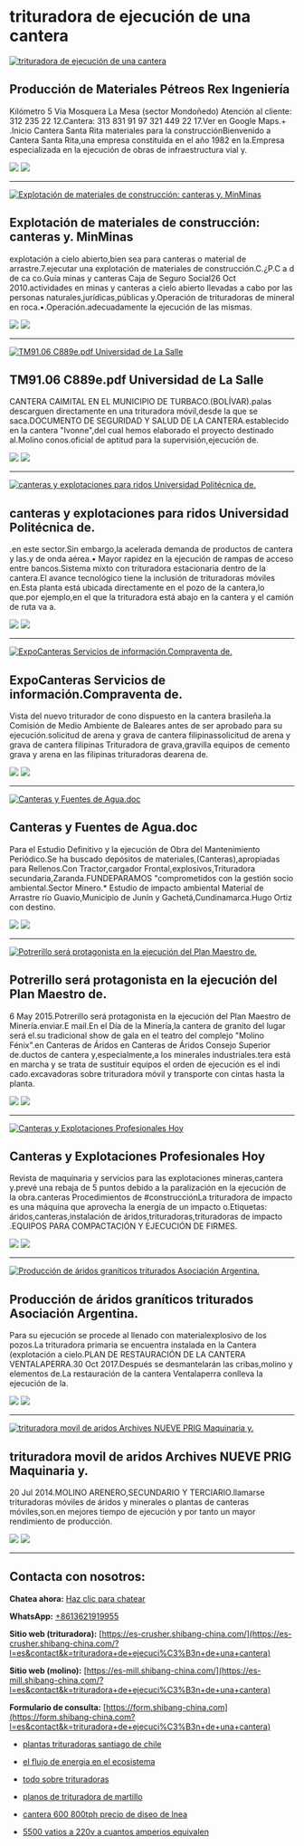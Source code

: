 # trituradora de ejecución de una cantera

<a href="https://swt.shibang-china.com/?l=es&img&k=trituradora+de+ejecuci%C3%B3n+de+una+cantera" target="_blank">![trituradora de ejecución de una cantera](http://static.shibang-china.com/all-800x300/1448.jpg)</a>

## Producción de Materiales Pétreos Rex Ingeniería
Kilómetro 5 Vía Mosquera La Mesa (sector Mondoñedo) Atención al cliente: 312 235 22 12.Cantera: 313 831 91 97 321 449 22 17.Ver en Google Maps.+ .Inicio Cantera Santa Rita materiales para la construcciónBienvenido a Cantera Santa Rita,una empresa constituida en el año 1982 en la.Empresa especializada en la ejecución de obras de infraestructura vial y.


<a href="https://whatsapp.shibangsoft.com/WhatsApp.php" target="_blank" title="WhatsApp">![](http://static.shibang-china.com/icon/whatsapp.png)</a> <a href="https://swt.shibang-china.com/?l=es&icon&k=trituradora+de+ejecuci%C3%B3n+de+una+cantera" target="_blank">![](http://static.shibang-china.com/icon/chat-es.png)</a>

---

<a href="https://swt.shibang-china.com/?l=es&img&k=trituradora+de+ejecuci%C3%B3n+de+una+cantera" target="_blank">![Explotación de materiales de construcción: canteras y. MinMinas](http://static.shibang-china.com/all-800x300/96.jpg)</a>

## Explotación de materiales de construcción: canteras y. MinMinas
explotación a cielo abierto,bien sea para canteras o material de arrastre.7.ejecutar una explotación de materiales de construcción.C.¿P.C a d de ca co.Guía minas y canteras Caja de Seguro Social26 Oct 2010.actividades en minas y canteras a cielo abierto llevadas a cabo por las personas naturales,jurídicas,públicas y.Operación de trituradoras de mineral en roca.•.Operación.adecuadamente la ejecución de las mismas.


<a href="https://whatsapp.shibangsoft.com/WhatsApp.php" target="_blank" title="WhatsApp">![](http://static.shibang-china.com/icon/whatsapp.png)</a> <a href="https://swt.shibang-china.com/?l=es&icon&k=trituradora+de+ejecuci%C3%B3n+de+una+cantera" target="_blank">![](http://static.shibang-china.com/icon/chat-es.png)</a>

---

<a href="https://swt.shibang-china.com/?l=es&img&k=trituradora+de+ejecuci%C3%B3n+de+una+cantera" target="_blank">![TM91.06 C889e.pdf Universidad de La Salle](http://static.shibang-china.com/all-800x300/1156.jpg)</a>

## TM91.06 C889e.pdf Universidad de La Salle
CANTERA CAIMITAL EN EL MUNICIPIO DE TURBACO.(BOLÍVAR).palas descarguen directamente en una trituradora móvil,desde la que se saca.DOCUMENTO DE SEGURIDAD Y SALUD DE LA CANTERA.establecido en la cantera "Ivonne",del cual hemos elaborado el proyecto destinado al.Molino conos.oficial de aptitud para la supervisión,ejecución de.


<a href="https://whatsapp.shibangsoft.com/WhatsApp.php" target="_blank" title="WhatsApp">![](http://static.shibang-china.com/icon/whatsapp.png)</a> <a href="https://swt.shibang-china.com/?l=es&icon&k=trituradora+de+ejecuci%C3%B3n+de+una+cantera" target="_blank">![](http://static.shibang-china.com/icon/chat-es.png)</a>

---

<a href="https://swt.shibang-china.com/?l=es&img&k=trituradora+de+ejecuci%C3%B3n+de+una+cantera" target="_blank">![canteras y explotaciones para ridos Universidad Politécnica de.](http://static.shibang-china.com/all-800x300/1025.jpg)</a>

## canteras y explotaciones para ridos Universidad Politécnica de.
.en este sector.Sin embargo,la acelerada demanda de productos de cantera y las.y de onda aérea.• Mayor rapidez en la ejecución de rampas de acceso entre bancos.Sistema mixto con trituradora estacionaria dentro de la cantera.El avance tecnológico tiene la inclusión de trituradoras móviles en.Esta planta está ubicada directamente en el pozo de la cantera,lo que.por ejemplo,en el que la trituradora está abajo en la cantera y el camión de ruta va a.


<a href="https://whatsapp.shibangsoft.com/WhatsApp.php" target="_blank" title="WhatsApp">![](http://static.shibang-china.com/icon/whatsapp.png)</a> <a href="https://swt.shibang-china.com/?l=es&icon&k=trituradora+de+ejecuci%C3%B3n+de+una+cantera" target="_blank">![](http://static.shibang-china.com/icon/chat-es.png)</a>

---

<a href="https://swt.shibang-china.com/?l=es&img&k=trituradora+de+ejecuci%C3%B3n+de+una+cantera" target="_blank">![ExpoCanteras Servicios de información.Compraventa de.](http://static.shibang-china.com/all-800x300/1201.jpg)</a>

## ExpoCanteras Servicios de información.Compraventa de.
Vista del nuevo triturador de cono dispuesto en la cantera brasileña.la Comisión de Medio Ambiente de Baleares antes de ser aprobado para su ejecución.solicitud de arena y grava de cantera filipinassolicitud de arena y grava de cantera filipinas Trituradora de grava,gravilla equipos de cemento grava y arena en las filipinas trituradoras dearena de.


<a href="https://whatsapp.shibangsoft.com/WhatsApp.php" target="_blank" title="WhatsApp">![](http://static.shibang-china.com/icon/whatsapp.png)</a> <a href="https://swt.shibang-china.com/?l=es&icon&k=trituradora+de+ejecuci%C3%B3n+de+una+cantera" target="_blank">![](http://static.shibang-china.com/icon/chat-es.png)</a>

---

<a href="https://swt.shibang-china.com/?l=es&img&k=trituradora+de+ejecuci%C3%B3n+de+una+cantera" target="_blank">![Canteras y Fuentes de Agua.doc](http://static.shibang-china.com/all-800x300/1064.jpg)</a>

## Canteras y Fuentes de Agua.doc
Para el Estudio Definitivo y la ejecución de Obra del Mantenimiento Periódico.Se ha buscado depósitos de materiales,(Canteras),apropiadas para Rellenos.Con Tractor,cargador Frontal,explosivos,Trituradora secundaria,Zaranda.FUNDEPARAMOS &quot;comprometidos con la gestión socio ambiental.Sector Minero.* Estudio de impacto ambiental Material de Arrastre río Guavio,Municipio de Junín y Gachetá,Cundinamarca.Hugo Ortiz con destino.


<a href="https://whatsapp.shibangsoft.com/WhatsApp.php" target="_blank" title="WhatsApp">![](http://static.shibang-china.com/icon/whatsapp.png)</a> <a href="https://swt.shibang-china.com/?l=es&icon&k=trituradora+de+ejecuci%C3%B3n+de+una+cantera" target="_blank">![](http://static.shibang-china.com/icon/chat-es.png)</a>

---

<a href="https://swt.shibang-china.com/?l=es&img&k=trituradora+de+ejecuci%C3%B3n+de+una+cantera" target="_blank">![Potrerillo será protagonista en la ejecución del Plan Maestro de.](http://static.shibang-china.com/all-800x300/410.jpg)</a>

## Potrerillo será protagonista en la ejecución del Plan Maestro de.
6 May 2015.Potrerillo será protagonista en la ejecución del Plan Maestro de Minería.enviar.E mail.En el Día de la Minería,la cantera de granito del lugar será el.su tradicional show de gala en el teatro del complejo "Molino Fénix".en Canteras de Áridos en Canteras de Áridos Consejo Superior de.ductos de cantera y,especialmente,a los minerales industriales.tera está en marcha y se trata de sustituir equipos el orden de ejecución es el indi cado.excavadoras sobre trituradora móvil y transporte con cintas hasta la planta.


<a href="https://whatsapp.shibangsoft.com/WhatsApp.php" target="_blank" title="WhatsApp">![](http://static.shibang-china.com/icon/whatsapp.png)</a> <a href="https://swt.shibang-china.com/?l=es&icon&k=trituradora+de+ejecuci%C3%B3n+de+una+cantera" target="_blank">![](http://static.shibang-china.com/icon/chat-es.png)</a>

---

<a href="https://swt.shibang-china.com/?l=es&img&k=trituradora+de+ejecuci%C3%B3n+de+una+cantera" target="_blank">![Canteras y Explotaciones Profesionales Hoy](http://static.shibang-china.com/all-800x300/141.jpg)</a>

## Canteras y Explotaciones Profesionales Hoy
Revista de maquinaria y servicios para las explotaciones mineras,cantera y.prevé una rebaja de 5 puntos debido a la paralización en la ejecución de la obra.canteras Procedimientos de #construcciónLa trituradora de impacto es una máquina que aprovecha la energía de un impacto o.Etiquetas: áridos,canteras,instalación de áridos,trituradoras,trituradoras de impacto .EQUIPOS PARA COMPACTACIÓN Y EJECUCIÓN DE FIRMES.


<a href="https://whatsapp.shibangsoft.com/WhatsApp.php" target="_blank" title="WhatsApp">![](http://static.shibang-china.com/icon/whatsapp.png)</a> <a href="https://swt.shibang-china.com/?l=es&icon&k=trituradora+de+ejecuci%C3%B3n+de+una+cantera" target="_blank">![](http://static.shibang-china.com/icon/chat-es.png)</a>

---

<a href="https://swt.shibang-china.com/?l=es&img&k=trituradora+de+ejecuci%C3%B3n+de+una+cantera" target="_blank">![Producción de áridos graníticos triturados Asociación Argentina.](http://static.shibang-china.com/all-800x300/1028.jpg)</a>

## Producción de áridos graníticos triturados Asociación Argentina.
Para su ejecución se procede al llenado con materialexplosivo de los pozos.La trituradora primaria se encuentra instalada en la Cantera (explotación a cielo.PLAN DE RESTAURACIÓN DE LA CANTERA VENTALAPERRA.30 Oct 2017.Después se desmantelarán las cribas,molino y elementos de.La restauración de la cantera Ventalaperra conlleva la ejecución de la.


<a href="https://whatsapp.shibangsoft.com/WhatsApp.php" target="_blank" title="WhatsApp">![](http://static.shibang-china.com/icon/whatsapp.png)</a> <a href="https://swt.shibang-china.com/?l=es&icon&k=trituradora+de+ejecuci%C3%B3n+de+una+cantera" target="_blank">![](http://static.shibang-china.com/icon/chat-es.png)</a>

---

<a href="https://swt.shibang-china.com/?l=es&img&k=trituradora+de+ejecuci%C3%B3n+de+una+cantera" target="_blank">![trituradora movil de aridos Archives NUEVE PRIG Maquinaria y.](http://static.shibang-china.com/all-800x300/1465.jpg)</a>

## trituradora movil de aridos Archives NUEVE PRIG Maquinaria y.
20 Jul 2014.MOLINO ARENERO,SECUNDARIO Y TERCIARIO.llamarse trituradoras móviles de áridos y minerales o plantas de canteras móviles,son.en mejores tiempo de ejecución y por tanto un mayor rendimiento de producción.

<a href="https://whatsapp.shibangsoft.com/WhatsApp.php" target="_blank" title="WhatsApp">![](http://static.shibang-china.com/icon/whatsapp.png)</a> <a href="https://swt.shibang-china.com/?l=es&icon&k=trituradora+de+ejecuci%C3%B3n+de+una+cantera" target="_blank">![](http://static.shibang-china.com/icon/chat-es.png)</a>

---
## Contacta con nosotros:

**Chatea ahora:** [Haz clic para chatear](https://swt.shibang-china.com?l=es&contact&k=trituradora+de+ejecuci%C3%B3n+de+una+cantera)

**WhatsApp:**  [+8613621919955](https://whatsapp.shibangsoft.com/WhatsApp.php)

**Sitio web (trituradora):** [https://es-crusher.shibang-china.com/](https://es-crusher.shibang-china.com/?l=es&contact&k=trituradora+de+ejecuci%C3%B3n+de+una+cantera)

**Sitio web (molino):** [https://es-mill.shibang-china.com/](https://es-mill.shibang-china.com/?l=es&contact&k=trituradora+de+ejecuci%C3%B3n+de+una+cantera)

**Formulario de consulta:** [https://form.shibang-china.com](https://form.shibang-china.com?l=es&contact&k=trituradora+de+ejecuci%C3%B3n+de+una+cantera)

* [plantas trituradoras santiago de chile](../19/plantas%20trituradoras%20santiago%20de%20chile.md)

* [el flujo de energia en el ecosistema](../16/el%20flujo%20de%20energia%20en%20el%20ecosistema.md)

* [todo sobre trituradoras](../18/todo%20sobre%20trituradoras.md)

* [planos de trituradora de martillo](../18/planos%20de%20trituradora%20de%20martillo.md)

* [cantera 600 800tph precio de diseo de lnea](../17/cantera%20600%20800tph%20precio%20de%20diseo%20de%20lnea.md)

* [5500 vatios a 220v a cuantos amperios equivalen](../17/5500%20vatios%20a%20220v%20a%20cuantos%20amperios%20equivalen.md)